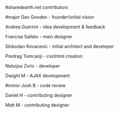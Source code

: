 #sharedearth.net contributors

#major
Dan Gooden 		- founder\initial vision

Andrea Guerrini		- idea development & feedback

Francisa Sallato 	- main designer

Slobodan Kovacevic 	- initial architect and developer

Predrag Tomcanji	- css\html creation

Nebojsa Zoric		- developer

Dwight M		- AJAX development


#minor
Josh B			- code review

Daniel H		- contributing designer

Matt M			- contributing designer